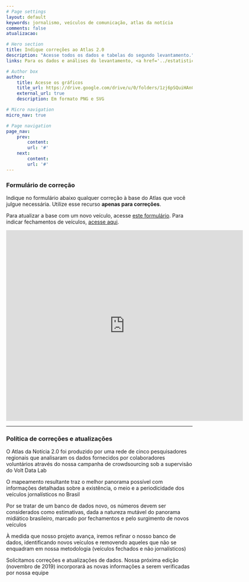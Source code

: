 ```yaml
---
# Page settings
layout: default
keywords: jornalismo, veículos de comunicação, atlas da notícia
comments: false
atualizacao:

# Hero section
title: Indique correções ao Atlas 2.0
description: "Acesse todos os dados e tabelas do segundo levantamento."
links: Para os dados e análises do levantamento, <a href='../estatisticas'>clique aqui</a>

# Author box
author:
    title: Acesse os gráficos
    title_url: https://drive.google.com/drive/u/0/folders/1zj6pSQuiHAnCYWshJYVOC23dpEeGZlGG
    external_url: true
    description: Em formato PNG e SVG

# Micro navigation
micro_nav: true

# Page navigation
page_nav:
    prev:
        content:
        url: '#'
    next:
        content:
        url: '#'
---
```


### Formulário de correção

Indique no formulário abaixo qualquer correção à base do Atlas que você julgue necessária. Utilize esse recurso **apenas para correções**.

Para atualizar a base com um novo veículo, acesse [este formulário](../formulario). Para indicar fechamentos de veículos, [acesse aqui](../fechamentos).

<iframe src="https://docs.google.com/forms/d/e/1FAIpQLSfww6foaVrPXjCWnluYqr00zW4pJe29BXlCcMyF6Cg0awq0Rw/viewform?embedded=true" width="640" height="516" frameborder="0" marginheight="0" marginwidth="0">Carregando...</iframe>

---

### Política de correções e atualizações

O Atlas da Notícia 2.0 foi produzido por uma rede de cinco pesquisadores regionais que analisaram os dados fornecidos por colaboradores voluntários através do nossa campanha de crowdsourcing sob a supervisão do Volt Data Lab

O mapeamento resultante traz o melhor panorama possível com informações detalhadas sobre a existência, o meio e a periodicidade dos veículos jornalísticos no Brasil

Por se tratar de um banco de dados novo, os números devem ser considerados como estimativas, dada a natureza mutável do panorama midiático brasileiro, marcado por fechamentos e pelo surgimento de novos veículos

À medida que nosso projeto avança, iremos refinar o nosso banco de dados, identificando novos veículos e removendo aqueles que não se enquadram em nossa metodologia (veículos fechados e não jornalísticos)

Solicitamos correções e atualizações de dados. Nossa próxima edição (novembro de 2019) incorporará as novas informações a serem verificadas  por nossa equipe
